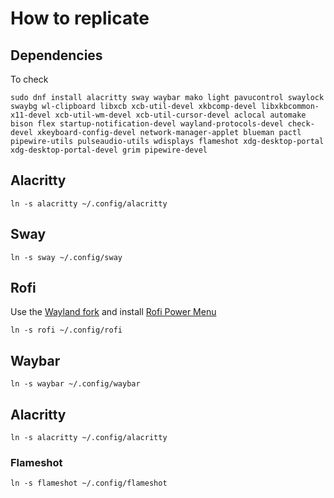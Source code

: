 # How to replicate

## Dependencies

To check

```
sudo dnf install alacritty sway waybar mako light pavucontrol swaylock swaybg wl-clipboard libxcb xcb-util-devel xkbcomp-devel libxkbcommon-x11-devel xcb-util-wm-devel xcb-util-cursor-devel aclocal automake bison flex startup-notification-devel wayland-protocols-devel check-devel xkeyboard-config-devel network-manager-applet blueman pactl pipewire-utils pulseaudio-utils wdisplays flameshot xdg-desktop-portal xdg-desktop-portal-devel grim pipewire-devel
```

## Alacritty

```
ln -s alacritty ~/.config/alacritty
```

## Sway

```
ln -s sway ~/.config/sway
```

## Rofi

Use the [Wayland fork](https://github.com/lbonn/rofi.git) and install [Rofi Power Menu](https://github.com/jluttine/rofi-power-menu)


```
ln -s rofi ~/.config/rofi
```

## Waybar

```
ln -s waybar ~/.config/waybar
```

## Alacritty

```
ln -s alacritty ~/.config/alacritty
```

### Flameshot

```
ln -s flameshot ~/.config/flameshot
```

